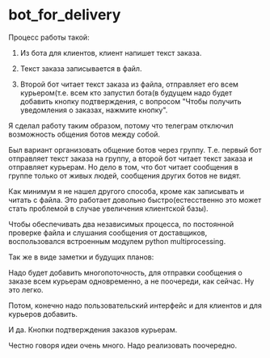 # bot_for_delivery

Процесс работы такой:

1. Из бота для клиентов, клиент напишет текст заказа.

2. Текст заказа записывается в файл.

3. Второй бот читает текст заказа из файла, отправляет его всем курьером(т.е. всем кто запустил бота(в будущем надо будет добавить кнопку подтверждения, с вопросом "Чтобы получить уведомления о заказах, нажмите кнопку".

Я сделал работу таким образом, потому что телеграм отключил возможность общения ботов между собой.

Был вариант организовать общение ботов через группу. Т.е. первый бот отправляет текст заказа на группу, а второй бот читает текст заказа и отправляет курьерам.
Но дело в том, что бот читает сообщения в группе только от живых людей, сообщения других ботов не видят.

Как минимум я не нашел другого способа, кроме как записывать и читать с файла.
Это работает довольно быстро(естесственно это может стать проблемой в случае увеличения клиентской базы).


Чтобы обеспечивать два независимых процесса, по постоянной проверке файла и слушания сообщения от доставщиков, воспользовался встроенным модулем python multiprocessing.

Так же в виде заметки и будущих планов:

Надо будет добавить многопоточность, для отправки сообщения о заказе всем курьерам одновременно, а не поочереди, как сейчас. Ну это легко.

Потом, конечно надо пользовательский интерфейс и для клиентов и для курьеров добавить.

И да. Кнопки подтверждения заказов курьерам.

Честно говоря идеи очень много. Надо реализовать поочередно.
